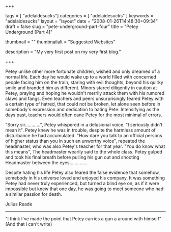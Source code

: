 
+++

tags = [ "adelaidesucks"]
categories = [ "adelaidesucks" ]
keywords = "adelaidesucks"
layout = "layout"
date = "2008-01-26T14:48:30+09:34"
draft = false
slug = "pete-underground-part-four"
title = "Petey Underground [Part 4]"

thumbnail = ""
thumbnailalt = "Suggested Websites"

description = "My very first post on my very first blog."

+++

Petey unlike other more fortunate children, wished and only dreamed of a normal life. Each day he would wake up to a world filled with concerned people facing him on the train, staring with evil thoughts, beyond his quirky smile and branded him as different. Minors stared diligently in caution at Petey, praying and hoping he wouldn't merrily attack them with his rumored claws and fangs. Even teachers and peers unsurprisingly feared Petey with a certain type of hatred, that could not be broken, let alone seen before in somebody's expression and dedication to hating Pete. Intensifying as the days past, teachers would often cane Petey for the most minimal of errors.

"Sorry sir............", Petey whispered in a delusional voice. "I seriously didn't mean it". Petey knew he was in trouble, despite the harmless amount of disturbance he had accumulated.
"How dare you talk to an official persons of higher status than you in such an unworthy voice", repeated the headmaster, who was also Petey's teacher for that year. "You do know what this means", The headmaster wearily said to the whole class. Petey gulped and took his final breath before pulling his gun out and shooting Headmaster between the eyes..............

Despite hating his life Petey also feared the false evidence that somehow, somebody in his universe loved and enjoyed his company. It was something Petey had never truly experienced, but turned a blind eye on, as if it were impossible but knew that one day, he was going to meet someone who had a similar passion for death.

Julius Reade
_____________________________________________________

"I think I've made the point that Petey carries a gun a around with himself" (And that i can't write)